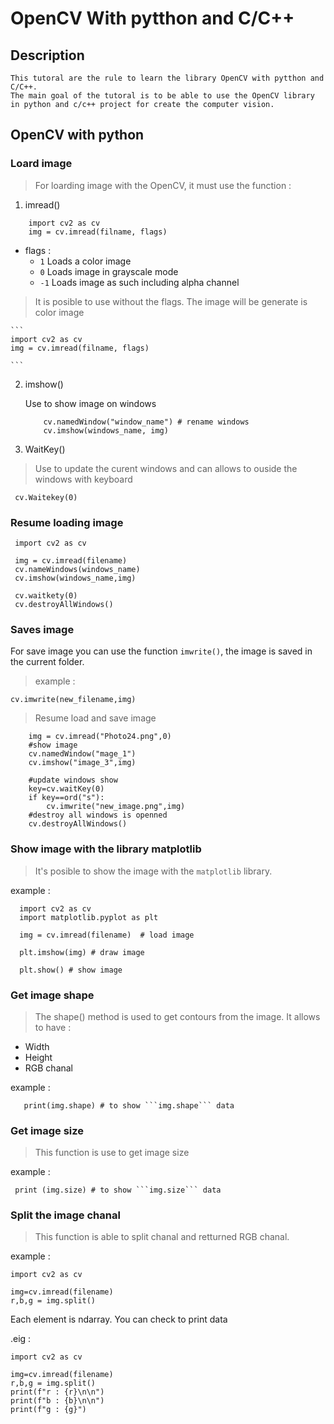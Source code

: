 # OpenCV With pytthon and C/C++

## Description 

    This tutoral are the rule to learn the library OpenCV with pytthon and C/C++.
    The main goal of the tutoral is to be able to use the OpenCV library in python and c/c++ project for create the computer vision. 

## OpenCV with python 

### Loard image 
>For loarding image with the OpenCV, it must use the function :
1. imread()

```
    import cv2 as cv 
    img = cv.imread(filname, flags)
```
  - flags : 
     - ``` 1 ``` Loads a color image
     - ``` 0 ```  Loads image in grayscale mode
     - ``` -1 ``` Loads image as such including alpha channel

>It is posible to use without the flags. The image will be generate is color image 

    ```
    import cv2 as cv 
    img = cv.imread(filname, flags)

    ```
2. imshow()

    Use to show image on windows 
    
    ```
        cv.namedWindow("window_name") # rename windows 
        cv.imshow(windows_name, img)
    ```

3.  WaitKey() 

>Use to update the curent windows and can allows to ouside the windows with keyboard 
   
 ``` cv.Waitekey(0)```

### Resume loading image 

```
 import cv2 as cv 

 img = cv.imread(filename)
 cv.nameWindows(windows_name)
 cv.imshow(windows_name,img)

 cv.waitkety(0)
 cv.destroyAllWindows()

```
### Saves image 
    
For save image you can use the function ``` imwrite() ```, the image is saved in the current folder. 

>example :
     
 ```
 cv.imwrite(new_filename,img)
 ```

>Resume load and save image 
```
    img = cv.imread("Photo24.png",0) 
    #show image 
    cv.namedWindow("mage_1")
    cv.imshow("image_3",img)

    #update windows show 
    key=cv.waitKey(0) 
    if key==ord("s"):
        cv.imwrite("new_image.png",img)
    #destroy all windows is openned 
    cv.destroyAllWindows()
```
### Show image with the library matplotlib

>It's posible to show the image with the `matplotlib` library.

example : 
  
  ```
    import cv2 as cv 
    import matplotlib.pyplot as plt

    img = cv.imread(filename)  # load image 

    plt.imshow(img) # draw image 

    plt.show() # show image 

  ```
 
 ### Get image shape 

>The shape() method is used to get contours from the image. It allows to have : 
   - Width 
   - Height 
   - RGB chanal 

example : 

```
   print(img.shape) # to show ```img.shape``` data 
```

### Get image size 

>This function is use to get image size 

example : 

```
 print (img.size) # to show ```img.size``` data 
```

### Split the image chanal 

>This function is able to split chanal and retturned RGB chanal.

example :

```
import cv2 as cv 

img=cv.imread(filename)
r,b,g = img.split()

```
Each element is ndarray. You can check to print data 

.eig : 
```
import cv2 as cv 

img=cv.imread(filename)
r,b,g = img.split()
print(f"r : {r}\n\n")
print(f"b : {b}\n\n")
print(f"g : {g}")
```

